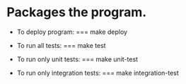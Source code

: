 Packages the program.
=====================

- To deploy program:
===
make deploy


- To run all tests:
===
make test


- To run only unit tests:
===
make unit-test


- To run only integration tests:
===
make integration-test
